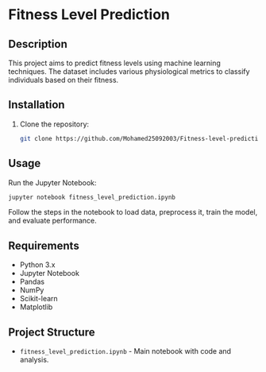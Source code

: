 # Fitness Level Prediction

## Description
This project aims to predict fitness levels using machine learning techniques. The dataset includes various physiological metrics to classify individuals based on their fitness.

## Installation
1. Clone the repository:
   ```sh
   git clone https://github.com/Mohamed25092003/Fitness-level-prediction-system.git
   ```

## Usage
Run the Jupyter Notebook:
```sh
jupyter notebook fitness_level_prediction.ipynb
```

Follow the steps in the notebook to load data, preprocess it, train the model, and evaluate performance.

## Requirements
- Python 3.x
- Jupyter Notebook
- Pandas
- NumPy
- Scikit-learn
- Matplotlib

## Project Structure
- `fitness_level_prediction.ipynb` - Main notebook with code and analysis.



